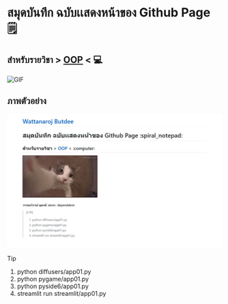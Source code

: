 # สมุดบันทึก ฉบับเเสดงหน้าของ Github Page :spiral_notepad:

## สำหรับรายวิชา > [OOP](https://wattanaroj2567.github.io/) < :computer:

![GIF](./CatsLove.gif)

## ภาพตัวอย่าง

![Image](Webpage.jpg)

   > [!TIP]
   > 1. python diffusers/app01.py
   > 2. python pygame/app01.py 
   > 3. python pyside6/app01.py
   > 4. streamlit run streamlit/app01.py

